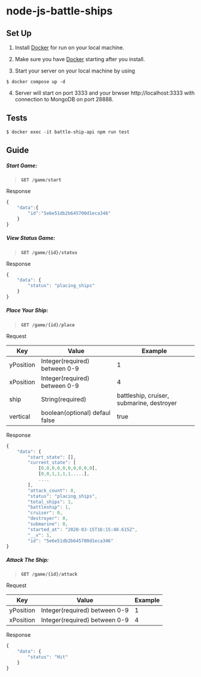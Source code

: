 # node-js-battle-ships

## Set Up

1. Install [Docker](https://www.docker.com/products/docker-desktop) for run on your local machine.

2. Make sure you have [Docker](https://www.docker.com/products/docker-desktop) starting after you install.
3. Start your server on your local machine by using

```
$ docker compose up -d
```

4. Server will start on port 3333 and your brwser http://localhost:3333 with connection to MongoDB on port 28888.

## Tests

```
$ docker exec -it battle-ship-api npm run test
```

## Guide

##### Start Game:

> **`GET /game/start`**

Response

```javascript
{
    "data":{
        "id":"5e6e51db2b645700d1eca346"
    }
}
```

##### View Status Game:

> **`GET /game/{id}/status`**

Response

```javascript
{
    "data": {
        "status": "placing_ships"
    }
}
```

##### Place Your Ship:

> **`GET /game/{id}/place`**

Request

| Key       | Value                          | Example                                   |
| --------- | ------------------------------ | ----------------------------------------- |
| yPosition | Integer(required) between 0-9  | 1                                         |
| xPosition | Integer(required) between 0-9  | 4                                         |
| ship      | String(required)               | battleship, cruiser, submarine, destroyer |
| vertical  | boolean(optional) defaul false | true                                      |

Response

```javascript
{
    "data": {
        "start_state": [],
        "current_state": [
            [0,0,0,0,0,0,0,0,0,0],
            [0,0,1,1,1,1.....],
            ....
        ],
        "attack_count": 0,
        "status": "placing_ships",
        "total_ships": 1,
        "battleship": 1,
        "cruiser": 0,
        "destroyer": 0,
        "submarine": 0,
        "started_at": "2020-03-15T16:15:40.615Z",
        "__v": 1,
        "id": "5e6e51db2b645700d1eca346"
}
```

##### Attack The Ship:

> **`GET /game/{id}/attack`**

Request

| Key       | Value                         | Example |
| --------- | ----------------------------- | ------- |
| yPosition | Integer(required) between 0-9 | 1       |
| xPosition | Integer(required) between 0-9 | 4       |

Response

```javascript
{
    "data": {
        "status": "Hit"
    }
}
```
